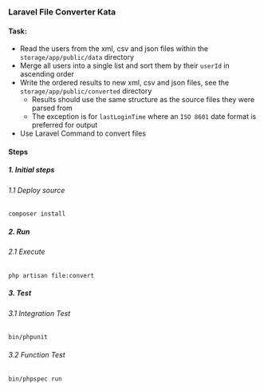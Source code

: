 ### Laravel File Converter Kata

#### Task:
- Read the users from the xml, csv and json files within the `storage/app/public/data` directory
- Merge all users into a single list and sort them by their `userId` in ascending order
- Write the ordered results to new xml, csv and json files, see the `storage/app/public/converted` directory
  - Results should use the same structure as the source files they were parsed from
  - The exception is for `lastLoginTime` where an `ISO 8601` date format is preferred for output
- Use Laravel Command to convert files

#### Steps

##### 1. Initial steps
###### 1.1 Deploy source 
```
composer install
```

##### 2. Run
###### 2.1 Execute
```
php artisan file:convert
```

##### 3. Test
###### 3.1 Integration Test
```
bin/phpunit
```
###### 3.2 Function Test
```
bin/phpspec run
```

